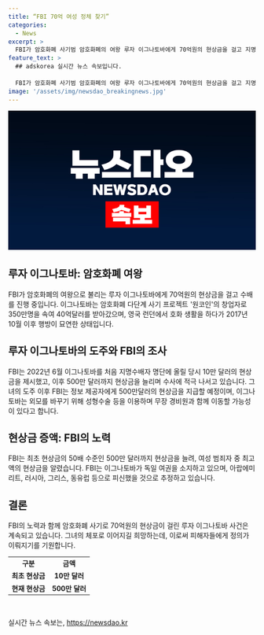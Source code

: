```yaml
---
title: “FBI 70억 여성 정체 찾기”
categories:
  - News
excerpt: >
  FBI가 암호화폐 사기범 암호화폐의 여왕 루자 이그나토바에게 70억원의 현상금을 걸고 지명수배를 집행했다. 불가리아 출신으로 독일 국적을 가진 이그나토바는 암호화폐 다단계 사기로 40억달러를 편취한 혐의를 받으며 2017년 도주한 상태이다. FBI는 현상금을 500만달러까지 인상하며, 도주 가능성을 염두에 둔다. 미국 국무부는 이그나토바의 체포와 행방 정보 제공자에게 500만달러를 제공할 예정이며, 그녀의 외모 변화 가능성과 동행자가 있을 것으로 추정된다.
feature_text: >
  ## adskorea 실시간 뉴스 속보입니다.

  FBI가 암호화폐 사기범 암호화폐의 여왕 루자 이그나토바에게 70억원의 현상금을 걸고 지명수배를 집행했다. 불가리아 출신으로 독일 국적을 가진 이그나토바는 암호화폐 다단계 사기로 40억달러를 편취한 혐의를 받으며 2017년 도주한 상태이다. FBI는 현상금을 500만달러까지 인상하며, 도주 가능성을 염두에 둔다. 미국 국무부는 이그나토바의 체포와 행방 정보 제공자에게 500만달러를 제공할 예정이며, 그녀의 외모 변화 가능성과 동행자가 있을 것으로 추정된다.
image: '/assets/img/newsdao_breakingnews.jpg'
---
```


<p><img src="/assets/img/newsdao_breakingnews.jpg" alt="adskorea 속보" /></p>

<h2 data-ke-size="size26">루자 이그나토바: 암호화폐 여왕</h2>

<p data-ke-size="size16">FBI가 암호화폐의 여왕으로 불리는 루자 이그나토바에게 70억원의 현상금을 걸고 수배를 진행 중입니다. 이그나토바는 암호화폐 다단계 사기 프로젝트 '원코인'의 창업자로 350만명을 속여 40억달러를 받아갔으며, 영국 런던에서 호화 생활을 하다가 2017년 10월 이후 행방이 묘연한 상태입니다.</p>

<h2 data-ke-size="size24">루자 이그나토바의 도주와 FBI의 조사</h2>

<p data-ke-size="size16">FBI는 2022년 6월 이그나토바를 처음 지명수배자 명단에 올릴 당시 10만 달러의 현상금을 제시했고, 이후 500만 달러까지 현상금을 늘리며 수사에 적극 나서고 있습니다. 그녀의 도주 이후 FBI는 정보 제공자에게 500만달러의 현상금을 지급할 예정이며, 이그나토바는 외모를 바꾸기 위해 성형수술 등을 이용하며 무장 경비원과 함께 이동할 가능성이 있다고 합니다.</p>

<h2 data-ke-size="size24">현상금 증액: FBI의 노력</h2>

<p data-ke-size="size16">FBI는 최초 현상금의 50배 수준인 500만 달러까지 현상금을 늘려, 여성 범죄자 중 최고액의 현상금을 알렸습니다. FBI는 이그나토바가 독일 여권을 소지하고 있으며, 아랍에미리트, 러시아, 그리스, 동유럽 등으로 피신했을 것으로 추정하고 있습니다.</p>

<h2 data-ke-size="size24">결론</h2>

<p data-ke-size="size16">FBI의 노력과 함께 암호화폐 사기로 70억원의 현상금이 걸린 루자 이그나토바 사건은 계속되고 있습니다. 그녀의 체포로 이어지길 희망하는데, 이로써 피해자들에게 정의가 이뤄지기를 기원합니다.</p>

<table>
    <tbody>
        <tr>
            <td style="text-align: center; height: 17px;"><b>구분</b></td>
            <td style="text-align: center; height: 17px;"><b>금액</b></td>
        </tr>
        <tr>
            <td style="text-align: center; height: 17px;"><b>최초 현상금</b></td>
            <td style="text-align: center; height: 17px;"><b>10만 달러</b></td>
        </tr>
        <tr>
            <td style="text-align: center; height: 17px;"><b>현재 현상금</b></td>
            <td style="text-align: center; height: 17px;"><b>500만 달러</b></td>
        </tr>
    </tbody>
</table>

<p data-ke-size="size16">&nbsp;</p>
실시간 뉴스 속보는, <a href="https://newsdao.kr" rel="dofollow">https://newsdao.kr</a>



